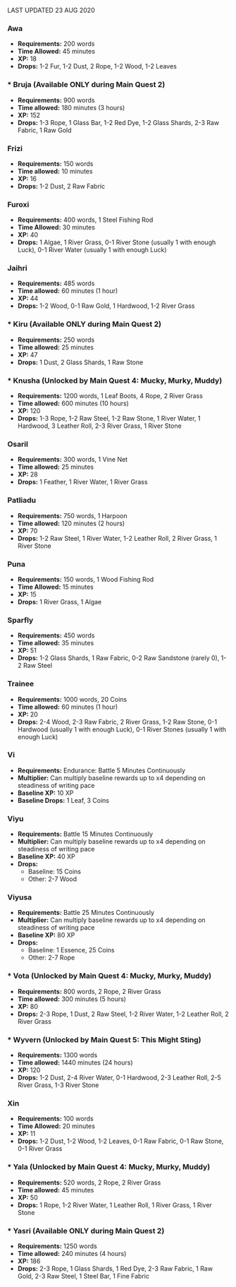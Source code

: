 LAST UPDATED 23 AUG 2020

### Awa

- **Requirements:** 200 words
- **Time Allowed:** 45 minutes
- **XP:** 18
- **Drops:** 1-2 Fur, 1-2 Dust, 2 Rope, 1-2 Wood, 1-2 Leaves

### * Bruja (Available ONLY during Main Quest 2)

- **Requirements:** 900 words
- **Time allowed:** 180 minutes (3 hours)
- **XP:** 152
- **Drops:** 1-3 Rope, 1 Glass Bar, 1-2 Red Dye, 1-2 Glass Shards, 2-3 Raw Fabric, 1 Raw Gold

### Frizi

- **Requirements:** 150 words
- **Time allowed:** 10 minutes
- **XP:** 16
- **Drops:** 1-2 Dust, 2 Raw Fabric

### Furoxi

- **Requirements:** 400 words, 1 Steel Fishing Rod  
- **Time Allowed:** 30 minutes  
- **XP:** 40 
- **Drops:** 1 Algae, 1 River Grass, 0-1 River Stone (usually 1 with enough Luck), 0-1 River Water (usually 1 with enough Luck)

### Jaihri

- **Requirements:** 485 words
- **Time allowed:** 60 minutes (1 hour)
- **XP:** 44
- **Drops:** 1-2 Wood, 0-1 Raw Gold, 1 Hardwood, 1-2 River Grass

### * Kiru (Available ONLY during Main Quest 2)

- **Requirements:** 250 words
- **Time allowed:** 25 minutes
- **XP:** 47
- **Drops:** 1 Dust, 2 Glass Shards, 1 Raw Stone

### * Knusha (Unlocked by Main Quest 4: Mucky, Murky, Muddy)

- **Requirements:** 1200 words, 1 Leaf Boots, 4 Rope, 2 River Grass
- **Time allowed:** 600 minutes (10 hours)
- **XP:** 120
- **Drops:** 1-3 Rope, 1-2 Raw Steel, 1-2 Raw Stone, 1 River Water, 1 Hardwood, 3 Leather Roll, 2-3 River Grass, 1 River Stone

### Osaril

- **Requirements:** 300 words, 1 Vine Net
- **Time allowed:** 25 minutes
- **XP:** 28
- **Drops:** 1 Feather, 1 River Water, 1 River Grass

### Patliadu

- **Requirements:** 750 words, 1 Harpoon
- **Time allowed:** 120 minutes (2 hours)
- **XP:** 70
- **Drops:** 1-2 Raw Steel, 1 River Water, 1-2 Leather Roll, 2 River Grass, 1 River Stone

### Puna

- **Requirements:** 150 words, 1 Wood Fishing Rod  
- **Time Allowed:** 15 minutes  
- **XP:** 15  
- **Drops:** 1 River Grass, 1 Algae 

### Sparfly

- **Requirements:** 450 words
- **Time allowed:** 35 minutes
- **XP:** 51
- **Drops:** 1-2 Glass Shards, 1 Raw Fabric, 0-2 Raw Sandstone (rarely 0), 1-2 Raw Steel

### Trainee

- **Requirements:** 1000 words, 20 Coins
- **Time allowed:** 60 minutes (1 hour)
- **XP:** 20
- **Drops:** 2-4 Wood, 2-3 Raw Fabric, 2 River Grass, 1-2 Raw Stone, 0-1 Hardwood (usually 1 with enough Luck), 0-1 River Stones (usually 1 with enough Luck)

### Vi

- **Requirements:** Endurance: Battle 5 Minutes Continuously
- **Multiplier:** Can multiply baseline rewards up to x4 depending on steadiness of writing pace
- **Baseline XP:** 10 XP
- **Baseline Drops:** 1 Leaf, 3 Coins 

### Viyu

- **Requirements:** Battle 15 Minutes Continuously
- **Multiplier:** Can multiply baseline rewards up to x4 depending on steadiness of writing pace
- **Baseline XP:** 40 XP
- **Drops:** 
  - Baseline: 15 Coins
  - Other: 2-7 Wood

### Viyusa

- **Requirements:** Battle 25 Minutes Continuously
- **Multiplier:** Can multiply baseline rewards up to x4 depending on steadiness of writing pace
- **Baseline XP:** 80 XP
- **Drops:** 
  - Baseline: 1 Essence, 25 Coins
  - Other: 2-7 Rope

### * Vota (Unlocked by Main Quest 4: Mucky, Murky, Muddy)

- **Requirements:** 800 words, 2 Rope, 2 River Grass
- **Time allowed:** 300 minutes (5 hours)
- **XP:** 80
- **Drops:** 2-3 Rope, 1 Dust, 2 Raw Steel, 1-2 River Water, 1-2 Leather Roll, 2 River Grass

### * Wyvern (Unlocked by Main Quest 5: This Might Sting)

- **Requirements:** 1300 words
- **Time allowed:** 1440 minutes (24 hours)
- **XP:** 120
- **Drops:** 1-2 Dust, 2-4 River Water, 0-1 Hardwood, 2-3 Leather Roll, 2-5 River Grass, 1-3 River Stone

### Xin

- **Requirements:** 100 words
- **Time Allowed:** 20 minutes
- **XP:** 11
- **Drops:** 1-2 Dust, 1-2 Wood, 1-2 Leaves, 0-1 Raw Fabric, 0-1 Raw Stone, 0-1 River Grass

### * Yala (Unlocked by Main Quest 4: Mucky, Murky, Muddy)

- **Requirements:** 520 words, 2 Rope, 2 River Grass
- **Time allowed:** 45 minutes
- **XP:** 50
- **Drops:** 1 Rope, 1-2 River Water, 1 Leather Roll, 1 River Grass, 1 River Stone

### * Yasri (Available ONLY during Main Quest 2)

- **Requirements:** 1250 words
- **Time allowed:** 240 minutes (4 hours)
- **XP:** 186
- **Drops:** 2-3 Rope, 1 Glass Shards, 1 Red Dye, 2-3 Raw Fabric, 1 Raw Gold, 2-3 Raw Steel, 1 Steel Bar, 1 Fine Fabric
